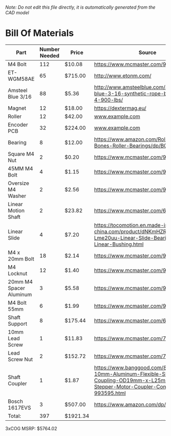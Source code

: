 ###### Note: Do not edit this file directly, it is automatically generated from the CAD model 
# Bill Of Materials 
 |Part|Number Needed|Price|Source| 
 |----|----------|-----|-----|
|M4 Bolt|112|$10.08|https://www.mcmaster.com/92095a190|
|ET-WGM58AE|65|$715.00|http://www.etonm.com/|
|Amsteel Blue 3/16|88|$5.36|http://www.amsteelblue.com/amsteel-blue-3-16-synthetic-rope-by-the-foot-4-900-lbs/|
|Magnet|12|$18.00|https://dextermag.eu/|
|Roller|12|$42.00|www.example.com|
|Encoder PCB|32|$224.00|www.example.com|
|Bearing|8|$12.00|https://www.amazon.com/RollerBones-Bones-Roller-Bearings/dp/B0094J6GQ0|
|Square M4 Nut|2|$0.20|https://www.mcmaster.com/96887a329|
|45MM M4 Bolt|4|$1.15|https://www.mcmaster.com/91502a134|
|Oversize M4 Washer|2|$2.56|https://www.mcmaster.com/98040a102|
|Linear Motion Shaft|2|$23.82|https://www.mcmaster.com/6112k109|
|Linear Slide|4|$7.20|https://tocomotion.en.made-in-china.com/product/dNKmHZRYAIWa/China-Lme20uu-Linear-Slide-Bearing-20mm-Linear-Bushing.html|
|M4 x 20mm Bolt|18|$2.14|https://www.mcmaster.com/91239a152|
|M4 Locknut|12|$1.40|https://www.mcmaster.com/94645a101|
|20mm M4 Spacer Aluminum|3|$5.58|https://www.mcmaster.com/94669a090|
|M4 Bolt 55mm|6|$1.99|https://www.mcmaster.com/91290a187|
|Shaft Support|8|$175.44|https://www.mcmaster.com/62645k42|
|10mm Lead Screw|1|$11.83|https://www.mcmaster.com/7549k71|
|Lead Screw Nut|2|$152.72|https://www.mcmaster.com/7549k16|
|Shaft Coupler|1|$1.87|https://www.banggood.com/8mm-x-10mm-Aluminum-Flexible-Shaft-Coupling-OD19mm-x-L25mm-CNC-Stepper-Motor-Coupler-Connector-p-993595.html|
|Bosch 1617EVS|3|$507.00|https://www.amazon.com/dp/B00004TKHV|
|Total: |397|$1921.34| |

 3xCOG MSRP: $5764.02